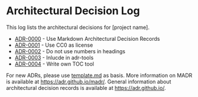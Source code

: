 # Architectural Decision Log

This log lists the architectural decisions for [project name].

<!-- adrlog -- Regenerate the content by using "adr-log -i". You can install it via "npm install -g adr-log" -->

- [ADR-0000](0000-use-markdown-architectural-decision-records.md) - Use Markdown Architectural Decision Records
- [ADR-0001](0001-use-CC0-as-license.md) - Use CC0 as license
- [ADR-0002](0002-do-not-use-numbers-in-headings.md) - Do not use numbers in headings
- [ADR-0003](0003-include-in-adr-tools.md) - Inlucde in adr-tools
- [ADR-0004](0004-write-own-toc-tool.md) - Write own TOC tool

<!-- adrlogstop -->

For new ADRs, please use [template.md](template.md) as basis.
More information on MADR is available at <https://adr.github.io/madr/>.
General information about architectural decision records is available at <https://adr.github.io/>.
